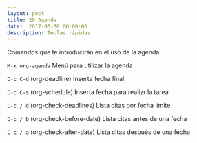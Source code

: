 ```yaml
---
layout: post
title: 20 Agenda
date:  2017-03-30 00:00:00
description: Teclas rápidas
---
```


Comandos que te introducirán en el uso de la agenda:

`M-x org-agenda` Menú para utilizar la agenda

`C-c C-d`     (org-deadline) Inserta fecha final

`C-c C-s`     (org-schedule) Inserta fecha para realizr la tarea

`C-c / d`     (org-check-deadlines) Lista citas por fecha límite

`C-c / b`     (org-check-before-date) Lista citas antes de una fecha

`C-c / a`     (org-check-after-date) Lista citas después de una fecha

